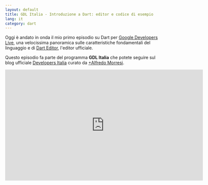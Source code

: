 ```yaml
---
layout: default
title: GDL Italia - Introduzione a Dart: editor e codice di esempio
lang: it
category: dart
---
```


Oggi è andato in onda il mio primo episodio su Dart per [Google Developers Live](https://developers.google.com/live/shows/242142111/), una velocissima panoramica sulle caratteristiche fondamentali del linguaggio e di [Dart Editor](http://dartlang.org/editor), l'editor ufficiale.


Questo episodio fa parte del programma **GDL Italia** che potete seguire sul blog ufficiale [Developers Italia](http://developersitalia.blogspot.it/) curato da [+Alfredo Morresi](https://plus.google.com/108670469644954045753/posts).



<iframe width="640" height="360" src="http://www.youtube.com/embed/wcJ0zJQm7gw" frameborder="0" allowfullscreen></iframe>
